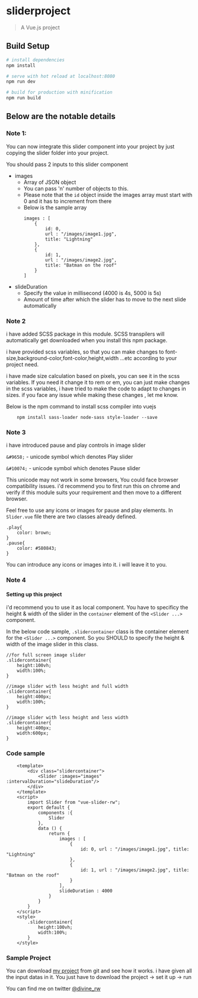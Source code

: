 # sliderproject

> A Vue.js project

## Build Setup

``` bash
# install dependencies
npm install

# serve with hot reload at localhost:8080
npm run dev

# build for production with minification
npm run build
```

## Below are the notable details

### Note 1:
You can now integrate this slider component into your project by just copying the slider folder into your project.

You should pass 2 inputs to this slider component

- images
    - Array of JSON object
    - You can pass 'n' number of objects to this.
    - Please note that the `id` object inside the images array must start with 0 and it has to      increment from there
    - Below is the sample array
        ```
        images : [
            {
                id: 0,
                url : "/images/image1.jpg",
                title: "Lightning"
            },
            {
                id: 1,
                url : "/images/image2.jpg",
                title: "Batman on the roof"
            }
        ]
        ```
- slideDuration
    - Specify the value in millisecond (4000 is 4s, 5000 is 5s)
    - Amount of time after which the slider has to move to the next slide automatically


### Note 2
i have added SCSS package in this module. SCSS transpilers will automatically get downloaded when you install this npm package.

i have provided scss variables, so that you can make changes to font-size,background-color,font-color,height,width ...etc according to your project need.

i have made size calculation based on pixels, you can see it in the scss variables. 
If you need it change it to rem or em, you can just make changes in the scss variables, i have tried to make the code to adapt to changes in sizes. if you face any issue while making these changes , let me know.

Below is the npm command to install scss compiler into vuejs
```
    npm install sass-loader node-sass style-loader --save
```

### Note 3
i have introduced pause and play controls in image slider

`&#9658;` - unicode symbol which denotes Play slider

`&#10074;` -  unicode symbol which denotes Pause slider

This unicode may not work in some browsers, You could face browser compatibility issues.
i'd recommend you to first run this on chrome and verify if this module suits your requirement and then move to a different browser.

Feel free to use any icons or images for pause and play elements. In `Slider.vue` file there are two classes already defined.
```
.play{
    color: brown;
}
.pause{
    color: #580843;
}
```
You can introduce any icons or images into it. i will leave it to you.


### Note 4
#### Setting up this project

i'd recommend you to use it as local component.
You have to specificy the height & width of the slider in the `container` element of the `<Slider ...>` component.

In the below code sample, `.slidercontainer` class is the container element for the `<Slider ...>` component. So you SHOULD to specify the height & width of the image slider in this class.

```
//for full screen image slider
.slidercontainer{
    height:100vh;
    width:100%;
}

//image slider with less height and full width
.slidercontainer{
    height:400px;
    width:100%;
}

//image slider with less height and less width
.slidercontainer{
    height:400px;
    width:600px;
}
```
### Code sample

```
    <template>
        <div class="slidercontainer">
            <Slider :images="images" :intervalDuration="slideDuration"/>
        </div>
    </template>
    <script>
        import Slider from "vue-slider-rw";
        export default {
            components :{
                Slider
            },
            data () {
                return {
                    images : [
                        {
                            id: 0, url : "/images/image1.jpg", title: "Lightning"
                        },
                        {
                            id: 1, url : "/images/image2.jpg", title: "Batman on the roof"
                        }
                    ],
                    slideDuration : 4000
                }
            }
        }
    </script>
    <style>
        .slidercontainer{
            height:100vh;
            width:100%;
        }
    </style>
```


### Sample Project


You can download [my project](https://github.com/Divine1/sliderproject.git) from git and see how it works. i have given all the input datas in it. You just have to download the project -> set it up -> run


You can find me on twitter [@divine_rw](https://twitter.com/divine_rw)
